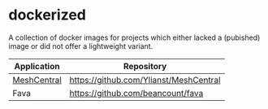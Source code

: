 # dockerized

A collection of docker images for projects which either lacked a (pubished) image or did not offer a lightweight variant.

|Application                         |Repository                              |
|------------------------------------|----------------------------------------|
|[MeshCentral](meshcentral/README.md)|<https://github.com/Ylianst/MeshCentral>|
|Fava                                |<https://github.com/beancount/fava>     |
